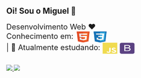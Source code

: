 ## Oi! Sou o Miguel 👋
<div style="display: inline_block; font-size: 20px;">
  <span>Desenvolvimento Web ❤</span> 
  <div>
    <span>Conhecimento em: </span>
    <img align="center" alt="Miguel-HTML" height="30" width="40" src="https://raw.githubusercontent.com/devicons/devicon/master/icons/html5/html5-original.svg">
    <img align="center" alt="Miguel-CSS" height="30" width="40" src="https://raw.githubusercontent.com/devicons/devicon/master/icons/css3/css3-original.svg">
  </div>
  <div>
    <span>| 🌱 Atualmente estudando:</span>
    <img align="center" alt="Miguel-Js" height="30" width="40" src="https://raw.githubusercontent.com/devicons/devicon/master/icons/javascript/javascript-plain.svg">
    <img align="center" alt="Miguel-Bootstrap" height="30" width="40" src="https://raw.githubusercontent.com/devicons/devicon/master/icons/bootstrap/bootstrap-plain.svg">
  </div>
</div>
  
##

<div>
  <a href="https://github.com/miguel-sr">
  <img height="160em" src="https://github-readme-stats.vercel.app/api?username=miguel-sr&show_icons=true&theme=dark&include_all_commits=true&count_private=true"/>
  <img height="160em" src="https://github-readme-stats.vercel.app/api/top-langs/?username=miguel-sr&layout=compact&langs_count=7&theme=dark"/>
</div>
